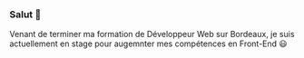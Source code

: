### Salut :wave:

Venant de terminer ma formation de Développeur Web sur Bordeaux, je suis actuellement en stage pour augemnter mes compétences en Front-End :smiley:
